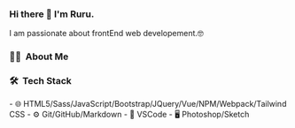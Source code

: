 ### Hi there 👋 I'm Ruru.
I am passionate about frontEnd web developement.🤓

<h3> 👩‍💻 &nbsp;About Me </h3>

<h3> 🛠 &nbsp;Tech Stack </h3>
  - 🌐  HTML5/Sass/JavaScript/Bootstrap/JQuery/Vue/NPM/Webpack/Tailwind CSS 
  - ⚙️  Git/GitHub/Markdown
  - 🔧  VSCode
  - 🖥  Photoshop/Sketch
